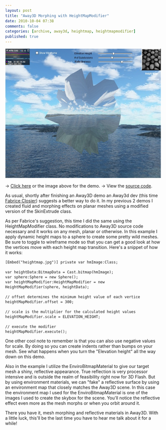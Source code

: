 ```yaml
---
layout: post
title: "Away3D Morphing with HeightMapModifier"
date: 2010-10-04 07:38
comments: false
categories: [archive, away3d, heightmap, heightmapmodifier]
published: true
---
```


<p style="text-align: center;"><a href="/demos/away3d_HeightMapModifier/away3d_HeightMapModifier.html" class="fancybox.iframe"><img title="away3d_HeightMapModifier" src="/images/hmm.jpg" alt="" width="560" height="417" /></a></p>

&rarr; <a href="/demos/away3d_HeightMapModifier/away3d_HeightMapModifier.html">Click here</a> or the image above for the demo.
&rarr; View the <a href="/demos/away3d_HeightMapModifier/srcview/index.html">source code</a>.

As usual, shortly after finishing an Away3D demo an Away3d dev (this time <a href="http://www.closier.nl/blog/" target="_blank">Fabrice Closier</a>) suggests a better way to do it.  In my previous 2 demos I created fluid and morphing effects on planar meshes using a modified version of the SkinExtrude class.

As per Fabrice's suggestion, this time I did the same using the HeightMapModifier class.  No modifications to Away3D source code necessary and it works on any mesh, planar or otherwise.  In this example I apply dynamic height maps to a sphere to create some pretty wild meshes.  Be sure to toggle to wireframe mode so that you can get a good look at how the vertices move with each height map transition.  Here's a snippet of how it works:

``` as3
[Embed("heightmap.jpg")] private var hmImage:Class;

var heightData:BitmapData = Cast.bitmap(hmImage);
var sphere:Sphere = new Sphere();
var heightMapModifier:HeightMapModifier = new HeightMapModifier(sphere, heightData);

// offset determines the minimum height value of each vertice
heightMapModifier.offset = 300;

// scale is the multiplier for the calculated height values
heightMapModifier.scale = ELEVATION_HEIGHT;

// execute the modifier
heightMapModifier.execute();
```

One other cool note to remember is that you can also use negative values for scale.  By doing so you can create indents rather than bumps on your mesh.  See what happens when you turn the "Elevation height" all the way down on this demo.

Also in the example I utilize the EnviroBitmapMaterial to give our target mesh a shiny, reflective appearance.  True reflection is very processor intensive and is outside the realm of feasibility right now for 3D Flash.  But by using environment materials, we can "fake" a reflective surface by using an environment map that closely matches the Away3D scene.  In this case the environment map I used for the EnviroBitmapMaterial is one of the images I used to create the skybox for the scene.  You'll notice the reflective effect even more as the mesh morphs or when you orbit around it.

There you have it, mesh morphing and reflective materials in Away3D.  With a little luck, this'll be the last time you have to hear me talk about it for a while!